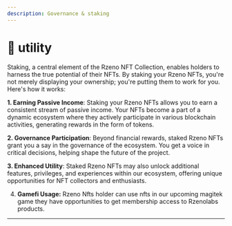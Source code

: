 ```yaml
---
description: Governance & staking
---
```


# 🛒 utility

Staking, a central element of the Rzeno NFT Collection, enables holders to harness the true potential of their NFTs. By staking your Rzeno NFTs, you're not merely displaying your ownership; you're putting them to work for you. Here's how it works:

**1. Earning Passive Income**: Staking your Rzeno NFTs allows you to earn a consistent stream of passive income. Your NFTs become a part of a dynamic ecosystem where they actively participate in various blockchain activities, generating rewards in the form of tokens.

**2. Governance Participation**: Beyond financial rewards, staked Rzeno NFTs grant you a say in the governance of the ecosystem. You get a voice in critical decisions, helping shape the future of the project.

**3. Enhanced Utility**: Staked Rzeno NFTs may also unlock additional features, privileges, and experiences within our ecosystem, offering unique opportunities for NFT collectors and enthusiasts.

4. **Gamefi Usage:** Rzeno Nfts holder can use nfts in our upcoming magitek game they have opportunities to get membership access to Rzenolabs products.

***

